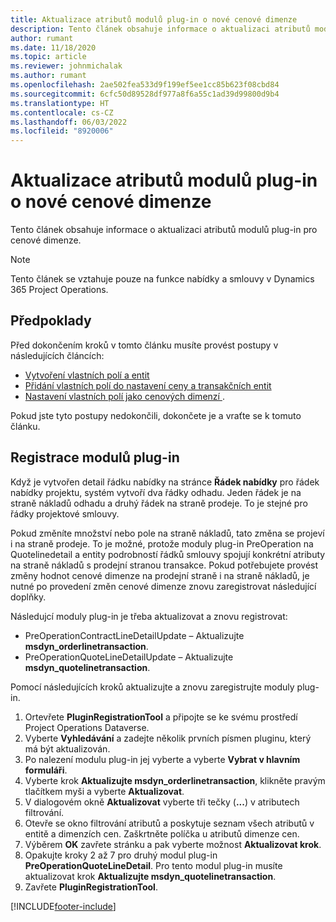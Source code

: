 ```yaml
---
title: Aktualizace atributů modulů plug-in o nové cenové dimenze
description: Tento článek obsahuje informace o aktualizaci atributů modulů plug-in pro cenové dimenze.
author: rumant
ms.date: 11/18/2020
ms.topic: article
ms.reviewer: johnmichalak
ms.author: rumant
ms.openlocfilehash: 2ae502fea533d9f199ef5ee1cc85b623f08cbd84
ms.sourcegitcommit: 6cfc50d89528df977a8f6a55c1ad39d99800d9b4
ms.translationtype: HT
ms.contentlocale: cs-CZ
ms.lasthandoff: 06/03/2022
ms.locfileid: "8920006"
---
```

# <a name="update-plug-in-attributes-with-new-pricing-dimensions"></a>Aktualizace atributů modulů plug-in o nové cenové dimenze

Tento článek obsahuje informace o aktualizaci atributů modulů plug-in pro cenové dimenze.

> [!NOTE]
> Tento článek se vztahuje pouze na funkce nabídky a smlouvy v Dynamics 365 Project Operations.

## <a name="prerequisites"></a>Předpoklady
Před dokončením kroků v tomto článku musíte provést postupy v následujících článcích:

  - [Vytvoření vlastních polí a entit](create-custom-fields-entities-pricing-dimensions.md) 
  - [Přidání vlastních polí do nastavení ceny a transakčních entit ](add-custom-fields-price-setup-transactional-entities.md)
  - [Nastavení vlastních polí jako cenových dimenzí ](set-up-custom-fields-pricing-dimensions.md). 
  
Pokud jste tyto postupy nedokončili, dokončete je a vraťte se k tomuto článku.

## <a name="register-a-plug-in"></a>Registrace modulů plug-in
Když je vytvořen detail řádku nabídky na stránce **Řádek nabídky** pro řádek nabídky projektu, systém vytvoří dva řádky odhadu. Jeden řádek je na straně nákladů odhadu a druhý řádek na straně prodeje. To je stejné pro řádky projektové smlouvy.

Pokud změníte množství nebo pole na straně nákladů, tato změna se projeví i na straně prodeje. To je možné, protože moduly plug-in PreOperation na Quotelinedetail a entity podrobností řádků smlouvy spojují konkrétní atributy na straně nákladů s prodejní stranou transakce. Pokud potřebujete provést změny hodnot cenové dimenze na prodejní straně i na straně nákladů, je nutné po provedení změn cenové dimenze znovu zaregistrovat následující doplňky.

Následujcí moduly plug-in je třeba aktualizovat a znovu registrovat:

- PreOperationContractLineDetailUpdate – Aktualizujte **msdyn_orderlinetransaction**.
- PreOperationQuoteLineDetailUpdate – Aktualizujte **msdyn_quotelinetransaction**.

Pomocí následujících kroků aktualizujte a znovu zaregistrujte moduly plug-in.

1. Ortevřete **PluginRegistrationTool** a připojte se ke svému prostředí Project Operations Dataverse.
2. Vyberte **Vyhledávání** a zadejte několik prvních písmen pluginu, který má být aktualizován.
3. Po nalezení modulu plug-in jej vyberte a vyberte **Vybrat v hlavním formuláři**.
4. Vyberte krok **Aktualizujte msdyn_orderlinetransaction**, klikněte pravým tlačítkem myši a vyberte **Aktualizovat**.
5. V dialogovém okně **Aktualizovat** vyberte tři tečky (**...**) v atributech filtrování.
6. Otevře se okno filtrování atributů a poskytuje seznam všech atributů v entitě a dimenzích cen. Zaškrtněte políčka u atributů dimenze cen.
7. Výběrem **OK** zavřete stránku a pak vyberte možnost **Aktualizovat krok**.
8. Opakujte kroky 2 až 7 pro druhý modul plug-in **PreOperationQuoteLineDetail**. Pro tento modul plug-in musíte aktualizovat krok **Aktualizujte msdyn_quotelinetransaction**.
9. Zavřete **PluginRegistrationTool**.


[!INCLUDE[footer-include](../includes/footer-banner.md)]